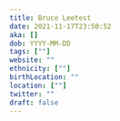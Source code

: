 ```yaml
---
title: Bruce Leetest
date: 2021-11-17T23:50:52
aka: []
dob: YYYY-MM-DD
tags: [""]
website: ""
ethnicity: [""]
birthLocation: ""
location: [""]
twitter: ""
draft: false
---
```


